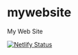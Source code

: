 # mywebsite
My Web Site

[![Netlify Status](https://api.netlify.com/api/v1/badges/049ec91b-88f8-4632-a115-54add8d663e5/deploy-status)](https://app.netlify.com/sites/giancarlodelfine/deploys)